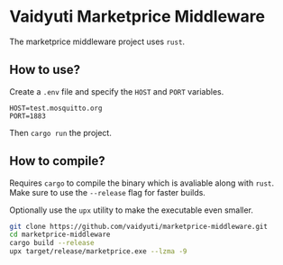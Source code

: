 # Vaidyuti Marketprice Middleware

The marketprice middleware project uses `rust`.

## How to use?

Create a `.env` file and specify the `HOST` and `PORT` variables.

```env
HOST=test.mosquitto.org
PORT=1883
```

Then `cargo run` the project.

## How to compile?

Requires `cargo` to compile the binary which is avaliable along with `rust`. Make sure to use the `--release` flag for faster builds. 

Optionally use the `upx` utility to make the executable even smaller.

```bash
git clone https://github.com/vaidyuti/marketprice-middleware.git
cd marketprice-middleware
cargo build --release
upx target/release/marketprice.exe --lzma -9
```
